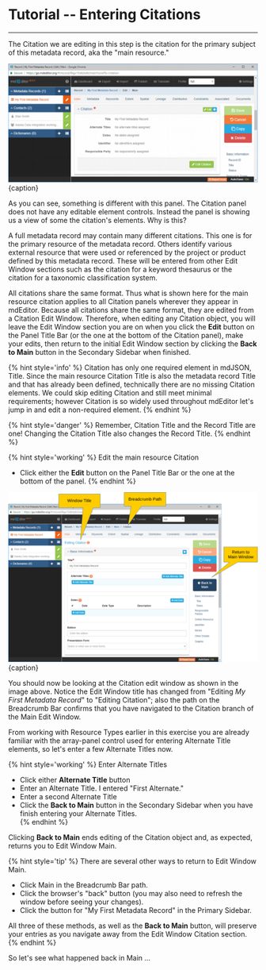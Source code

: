 # Tutorial -- Entering Citations 
---

The <span class="md-panel">Citation</span> we are editing in this step is the citation for the primary subject of this metadata record, aka the "main resource."   

![Edit Window - Main - Main Resource Citation](/assets/tutorial/edit-window-main-citation-1.png){caption}

As you can see, something is different with this panel. The <span class="md-panel">Citation</span> panel does not have any editable element controls.  Instead the panel is showing us a view of some the citation's elements.  Why is this?

A full metadata record may contain many different citations.  This one is for the primary resource of the metadata record.  Others identify various external resource that were used or referenced by the project or product defined by this metadata record.  These will be entered from other <span class="md-window">Edit Window</span> sections such as the citation for a keyword thesaurus or the citation for a taxonomic classification system. 

All citations share the same format.  Thus what is shown here for the main resource citation applies to all <span class="md-panel">Citation</span> panels wherever they appear in mdEditor.  Because all citations share the same format, they are edited from a <span class="md-window">Citation Edit Window</span>.  Therefore, when editing any <span class="md-panel">Citation</span> object, you will leave the <span class="md-window">Edit Window</span> section you are on when you click the <strong class="btn btn-success btn-xs"> <i class="fa fa-pencil"> </i> Edit</strong> button on the <span class="md-window">Panel Title Bar</span> (or the one at the bottom of the <span class="md-panel">Citation</span> panel), make your edits, then return to the initial <span class="md-window">Edit Window</span> section by clicking the <strong class="btn btn-primary btn-xs"><i class="fa fa-arrow-left"> </i> Back to Main</strong> button in the <span class="md-window">Secondary Sidebar</span> when finished. 

{% hint style='info' %}
  <span class="md-panel">Citation</span> has only one required element in mdJSON, <span class="md-element">Title</span>.  Since the main resource <span class="md-panel">Citation</span> <span class="md-element">Title</span> is also the metadata record <span class="md-element">Title</span> and that has already been defined, technically there are no missing <span class="md-panel">Citation</span> elements.  We could skip editing <span class="md-panel">Citation</span> and still meet minimal requirements; however <span class="md-panel">Citation</span> is so widely used throughout mdEditor let's jump in and edit a non-required element.
{% endhint %}  

{% hint style='danger' %}
  Remember, Citation Title and the Record Title are one! Changing the Citation Title also changes the Record Title. 
{% endhint %}

{% hint style='working' %}
  Edit the main resource <span class="md-panel">Citation</span>
  * Click either the <strong class="btn btn-success btn-xs"> <i class="fa fa-pencil"> </i> Edit</strong> button on the <span class="md-window">Panel Title Bar</span> or the one at the bottom of the panel.
{% endhint %}

![Edit Window - Citation](/assets/tutorial/edit-window-main-citation-2.png){caption}

You should now be looking at the <span class="md-section">Citation</span> edit window as shown in the image above.  Notice the <span class="md-window">Edit Window</span> title has changed from "Editing *My First Metadata Record*" to "Editing Citation"; also the path on the <span class="md-window">Breadcrumb Bar</span> confirms that you have navigated to the <span class="md-section">Citation</span> branch of the <span class="md-section">Main</span> <span class="md-window">Edit Window</span>.  

From working with <span class="md-panel">Resource Types</span> earlier in this exercise you are already familiar with the array-panel control used for entering <span class="md-element">Alternate Title</span> elements, so let's enter a few <span class="md-element">Alternate Titles</span> now.

{% hint style='working' %}
  Enter <span class="md-element">Alternate Titles</span>
  * Click either <strong class="btn btn-info btn-xs"> <i class="fa fa-plus"> </i> Alternate Title</strong> button
  * Enter an <span class="md-element">Alternate Title</span>. I entered "First Alternate."
  * Enter a second <span class="md-element">Alternate Title</span>
  * Click the <strong class="btn btn-primary btn-xs"><i class="fa fa-arrow-left"> </i> Back to Main</strong> button in the <span class="md-window">Secondary Sidebar</span> when you have finish entering your <span class="md-element">Alternate Titles</span>.  
{% endhint %}

Clicking <strong class="btn btn-primary btn-xs"> <i class="fa fa-arrow-left"> </i> Back to Main</strong> ends editing of the <span class="md-panel">Citation</span> object and, as expected, returns you to <span class="md-window">Edit Window</span> <span class="md-section">Main</span>.

{% hint style='tip' %}
  There are several other ways to return to <span class="md-window">Edit Window</span> <span class="md-section">Main</span>. 
  * Click <span class="md-section">Main</span> in the <span class="md-window">Breadcrumb Bar</span> path.
  * Click the browser's "back" button (you may also need to refresh the window before seeing your changes).
  * Click the <strong class="btn btn-warning btn-xs"> <i class="fa fa-pencil"> </i></strong> button for "My First Metadata Record" in the <span class="md-window">Primary Sidebar</span>.
   
  All three of these methods, as well as the <strong class="btn btn-primary btn-xs"><i class="fa fa-arrow-left"> </i> Back to Main</strong> button, will preserve your entries as you navigate away from the <span class="md-window">Edit Window</span> <span class="md-section">Citation</span> section.
{% endhint %}

So let's see what happened back in <span class="md-section">Main</span> ...
